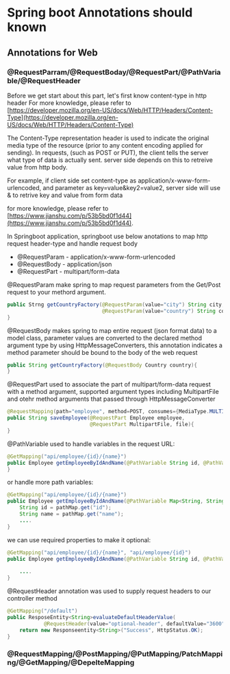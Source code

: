 # Spring boot Annotations should known

## Annotations for Web

### @RequestParram/@RequestBoday/@RequestPart/@PathVariable/@RequestHeader
Before we get start about this part, let's first know content-type in http header
For more knowledge, please refer to [https://developer.mozilla.org/en-US/docs/Web/HTTP/Headers/Content-Type](https://developer.mozilla.org/en-US/docs/Web/HTTP/Headers/Content-Type)

The Content-Type representation header is used to indicate the original media type of the resource (prior to any content encoding applied for sending).
In requests, (such as POST or PUT), the client tells the server what type of data is actually sent. server side depends on this to retreive value from http body.

For example, if client side set content-type as application/x-www-form-urlencoded, and parameter as key=value&key2=value2, server side will use & to retrive key and value from form data

for more knowledge, please refer to [https://www.jianshu.com/p/53b5bd0f1d44](https://www.jianshu.com/p/53b5bd0f1d44).

In Springboot application, springboot use below anotations to map http request header-type and handle request body
* @RequestParam - application/x-www-form-urlencoded
* @RequestBody - application/json
* @RequestPart - multipart/form-data

@RequestParam make spring to map request parameters from the Get/Post request to your methord argument.
```java
public Strng getCountryFactory(@RequestParam(value="city") String city,
                               @RequestParam(value="country") String country){
}
```

@RequestBody makes spring to map entire request (json format data) to a model class, parameter values are converted to the declared method argument type by using HttpMessageConverters, this annotation indicates a method parameter should be bound to the body of the web request
```java
public String getCountryFactory(@RequestBody Country country){
}
```

@RequestPart used to associate the part of multipart/form-data request with a method argument, supported argument types including MultipartFile and otehr method arguments that passed through HttpMessageConverter

```java
@RequestMapping(path="employee", method=POST, consumes={MediaType.MULTIPART_FORM_DATE_VALUE})
public String saveEmployee(@RequestPart Employee employee, 
                           @RequestPart MultipartFile, file){
}
```

@PathVariable used to handle variables in the request URL:

```java
@GetMapping("api/employee/{id}/{name}")
public Employee getEmployeeByIdAndName(@PathVariable String id, @PathVariable String name){
}
```
or handle more path variables:

```java
@GetMapping("api/employee/{id}/{name}")
public Employee getEmployeeByIdAndName(@PathVariable Map<String, String> pathMap){
    String id = pathMap.get("id");
    String name = pathMap.get("name");
    ....
}
```
we can use required properties to make it optional:
```java
@GetMapping("api/employee/{id}/{name}", "api/employee/{id}")
public Employee getEmployeeByIdAndName(@PathVariable String id, @PathVariable(required=false) String name){
   
    ....
}
```
@RequestHeader annotation was used to supply request headers to our controller method

```java
@GetMapping("/default")
public ResposeEntity<String>evaluateDefaultHeaderValue(
            @RequestHeader(value="optional-header", defaultValue="3600") int optionalHeader){
    return new Responseentity<String>("Success", HttpStatus.OK);
}
```
### @RequestMapping/@PostMapping/@PutMapping/PatchMapping/@GetMapping/@DepelteMapping

